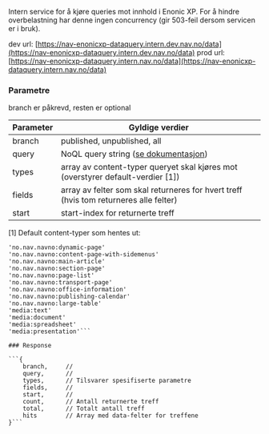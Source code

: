 Intern service for å kjøre queries mot innhold i Enonic XP. For å hindre overbelastning har denne ingen concurrency (gir 503-feil dersom servicen er i bruk).

dev url: [https://nav-enonicxp-dataquery.intern.dev.nav.no/data](https://nav-enonicxp-dataquery.intern.dev.nav.no/data)
prod url: [https://nav-enonicxp-dataquery.intern.nav.no/data](https://nav-enonicxp-dataquery.intern.nav.no/data)

### Parametre

branch er påkrevd, resten er optional

| Parameter          | Gyldige verdier
| ------------------ | -----------------------------------------------------
| branch             | published, unpublished, all
| query              | NoQL query string ([se dokumentasjon](https://developer.enonic.com/docs/xp/stable/storage/noql#query))
| types              | array av content-typer queryet skal kjøres mot (overstyrer default-verdier [1])
| fields             | array av felter som skal returneres for hvert treff (hvis tom returneres alle felter)
| start              | start-index for returnerte treff

[1] Default content-typer som hentes ut:
```'no.nav.navno:situation-page'
'no.nav.navno:dynamic-page'
'no.nav.navno:content-page-with-sidemenus'
'no.nav.navno:main-article'
'no.nav.navno:section-page'
'no.nav.navno:page-list'
'no.nav.navno:transport-page'
'no.nav.navno:office-information'
'no.nav.navno:publishing-calendar'
'no.nav.navno:large-table'
'media:text'
'media:document'
'media:spreadsheet'
'media:presentation'```

### Response

```{
    branch,     //
    query,      //
    types,      // Tilsvarer spesifiserte parametre
    fields,     //
    start,      //
    count,      // Antall returnerte treff
    total,      // Totalt antall treff
    hits        // Array med data-felter for treffene
}```
